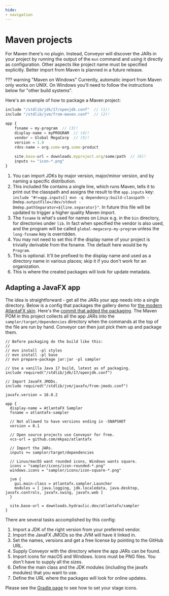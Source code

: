 ```yaml
---
hide:
- navigation
---
```


# Maven projects

For Maven there's no plugin. Instead, Conveyor will discover the JARs in your project by running the output of the `mvn` command and using it directly as configuration. Other aspects like project name must be specified explicitly. Better import from Maven is planned in a future release.

??? warning "Maven on Windows"
    Currently, automatic import from Maven only works on UNIX. On Windows you'll need to follow the instructions below for "other build systems".

Here's an example of how to package a Maven project:

```javascript title="conveyor.conf" linenums="1"
include "/stdlib/jdk/17/openjdk.conf"  // (1)!
include "/stdlib/jvm/from-maven.conf"  // (2)!

app {
    fsname = my-program  // (3)!
    display-name = myPROGRAM  // (4)!
    vendor = Global MegaCorp  // (5)!
    version = 1.0
    rdns-name = org.some-org.some-product
    
    site.base-url = downloads.myproject.org/some/path  // (6)!
    inputs += "icon-*.png"
}
```

1. You can import JDKs by major version, major/minor version, and by naming a specific distribution.
2. This included file contains a single line, which runs Maven, tells it to print out the classpath and assigns the result to the `app.inputs` key: `include "#!=app.inputs[] mvn -q dependency:build-classpath -Dmdep.outputFile=/dev/stdout -Dmdep.pathSeparator=${line.separator}"`. In future this file will be updated to trigger a higher quality Maven import.
3. The `fsname` is what's used for names on Linux e.g. in the `bin` directory, for directories under `lib`. In fact when specified the vendor is also used, and the program will be called `global-megacorp-my-program` unless the `long-fsname` key is overridden.
4. You may not need to set this if the display name of your project is trivially derivable from the fsname. The default here would be `My Program`.
5. This is optional. It'll be prefixed to the display name and used as a directory name  in various places; skip it if you don't work for an organization.
6. This is where the created packages will look for update metadata.

## Adapting a JavaFX app

The idea is straightforward - get all the JARs your app needs into a single directory. Below is a config that packages the gallery demo for [the modern AtlantaFX skin](https://github.com/hydraulic-software/atlantafx). Here's the [commit that added the packaging](https://github.com/hydraulic-software/atlantafx/commit/c1246ce1c377814a80d908bfd16a8d1aab600f03). The Maven POM in this project collects all the app JARs into the `sampler/target/dependencies` directory when the commands at the top of the file are run by hand. Conveyor can then just pick them up and package them.

```
// Before packaging do the build like this:
//
// mvn install -pl styles
// mvn install -pl base
// mvn prepare-package jar:jar -pl sampler

// Use a vanilla Java 17 build, latest as of packaging.
include required("/stdlib/jdk/17/openjdk.conf")

// Import JavaFX JMODs.
include required("/stdlib/jvm/javafx/from-jmods.conf")

javafx.version = 18.0.2

app {
  display-name = AtlantaFX Sampler
  fsname = atlantafx-sampler

  // Not allowed to have versions ending in -SNAPSHOT
  version = 0.1

  // Open source projects use Conveyor for free.
  vcs-url = github.com/mkpaz/atlantafx
  
  // Import the JARs.
  inputs += sampler/target/dependencies

  // Linux/macOS want rounded icons, Windows wants square.
  icons = "sampler/icons/icon-rounded-*.png"
  windows.icons = "sampler/icons/icon-square-*.png"

  jvm {
    gui.main-class = atlantafx.sampler.Launcher
    modules = [ java.logging, jdk.localedata, java.desktop, javafx.controls, javafx.swing, javafx.web ]
  }

  site.base-url = downloads.hydraulic.dev/atlantafx/sampler
}
```

There are several tasks accomplished by this config:

1. Import a JDK of the right version from your preferred vendor.
2. Import the JavaFX JMODs so the JVM will have it linked in.
3. Set the names, versions and get a free license by pointing to the GitHub URL.
4. Supply Conveyor with the directory where the app JARs can be found.
5. Import icons for macOS and Windows. Icons must be PNG files. You don't have to supply all the sizes.
6. Define the main class and the JDK modules (including the javafx modules) that you want to use.
7. Define the URL where the packages will look for online updates.

Please see the [Gradle page](2-gradle.md#adapting-a-javafx-app) to see how to set your stage icons.
